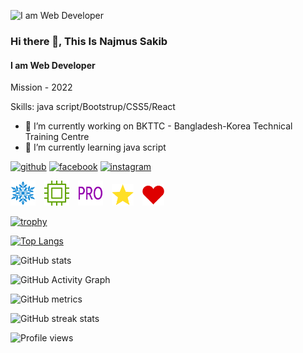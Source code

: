 ![I am Web Developer](https://scontent.fdac24-1.fna.fbcdn.net/v/t39.30808-6/278447320_1584646518577551_5250760086736838067_n.jpg?stp=dst-jpg_p640x640&_nc_cat=109&ccb=1-7&_nc_sid=e3f864&_nc_eui2=AeHuJCK-EdCWSgn2Rc0HnoP-yQUlhoQJobfJBSWGhAmht0eHvnhM-Scwi3n4hE-xurwmUWd4M_hUsnrSEDURjOEh&_nc_ohc=0qS3FA39mgEAX9VM6RK&_nc_ht=scontent.fdac24-1.fna&oh=00_AT8KJeXT7BmLMf-tIvZa_UzdLBLh2bZQMyyDUTpbFhneJw&oe=62A0D479)

### Hi there 👋, This Is Najmus Sakib
#### I am Web Developer


Mission - 2022

Skills: java script/Bootstrup/CSS5/React

- 🔭 I’m currently working on BKTTC - Bangladesh-Korea Technical Training Centre 
- 🌱 I’m currently learning java script 


[<img src='https://cdn.jsdelivr.net/npm/simple-icons@3.0.1/icons/github.svg' alt='github' height='40'>](https://github.com/najmusskb)  [<img src='https://cdn.jsdelivr.net/npm/simple-icons@3.0.1/icons/facebook.svg' alt='facebook' height='40'>](https://www.facebook.com/https://www.facebook.com/prema.prince.1/)  [<img src='https://cdn.jsdelivr.net/npm/simple-icons@3.0.1/icons/instagram.svg' alt='instagram' height='40'>](https://www.instagram.com/https://www.instagram.com/najmus_sakib97/?hl=en/)  

<a href='https://archiveprogram.github.com/'><img src='https://raw.githubusercontent.com/acervenky/animated-github-badges/master/assets/acbadge.gif' width='40' height='40'></a> <a href='https://docs.github.com/en/developers'><img src='https://raw.githubusercontent.com/acervenky/animated-github-badges/master/assets/devbadge.gif' width='40' height='40'></a> <a href='https://github.com/pricing'><img src='https://raw.githubusercontent.com/acervenky/animated-github-badges/master/assets/pro.gif' width='40' height='40'></a> <a href='https://stars.github.com/'><img src='https://raw.githubusercontent.com/acervenky/animated-github-badges/master/assets/starbadge.gif' width='35' height='35'></a> <a href='https://docs.github.com/en/github/supporting-the-open-source-community-with-github-sponsors'><img src='https://raw.githubusercontent.com/acervenky/animated-github-badges/master/assets/sponsorbadge.gif' width='35' height='35'></a> 

[![trophy](https://github-profile-trophy.vercel.app/?username=najmusskb)](https://github.com/ryo-ma/github-profile-trophy)

[![Top Langs](https://github-readme-stats.vercel.app/api/top-langs/?username=najmusskb)](https://github.com/anuraghazra/github-readme-stats)

![GitHub stats](https://github-readme-stats.vercel.app/api?username=najmusskb&show_icons=true&count_private=true)  

![GitHub Activity Graph](https://activity-graph.herokuapp.com/graph?username=najmusskb)  

![GitHub metrics](https://metrics.lecoq.io/najmusskb)  

![GitHub streak stats](https://github-readme-streak-stats.herokuapp.com/?user=najmusskb)  

![Profile views](https://gpvc.arturio.dev/najmusskb)  
